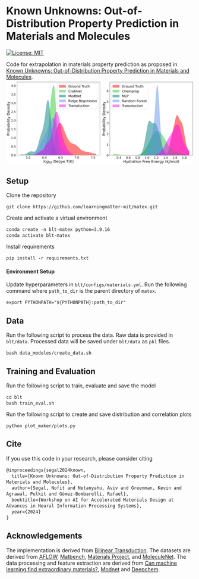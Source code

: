 # Known Unknowns: Out-of-Distribution Property Prediction in Materials and Molecules
[//]: # (Badges)
[![License: MIT](https://img.shields.io/badge/License-MIT-yellow.svg)](https://opensource.org/licenses/MIT)

Code for extrapolation in materials property prediction as proposed in [Known Unknowns: Out-of-Distribution Property Prediction in Materials and Molecules](https://openreview.net/pdf?id=HkfnueE7Ae).
![](motivation.png)


## Setup
Clone the repository
```
git clone https://github.com/learningmatter-mit/matex.git
```
Create and activate a virtual environment
```
conda create -n blt-matex python=3.9.16
conda activate blt-matex
```
Install requirements
```
pip install -r requirements.txt
```
#### Environment Setup
Update hyperparameters in `blt/configs/materials.yml`.
Run the following command where `path_to_dir` is the parent directory of `matex`.
```
export PYTHONPATH="${PYTHONPATH}:path_to_dir"
```


## Data
Run the following script to process the data. Raw data is provided in `blt/data`. Processed data will be saved under `blt/data` as `pkl` files.
```
bash data_modules/create_data.sh
```


## Training and Evaluation
Run the following script to train, evaluate and save the model
```
cd blt
bash train_eval.sh
```

Run the following script to create and save distribution and correlation plots
```
python plot_maker/plots.py
```


## Cite
If you use this code in your research, please consider citing
```
@inproceedings{segal2024known,
  title={Known Unknowns: Out-of-Distribution Property Prediction in Materials and Molecules},
  author={Segal, Nofit and Netanyahu, Aviv and Greenman, Kevin and Agrawal, Pulkit and Gómez-Bombarelli, Rafael},
  booktitle={Workshop on AI for Accelerated Materials Design at Advances in Neural Information Processing Systems},
  year={2024}
}
```


## Acknowledgements
The implementation is derived from [Bilinear Transduction](https://arxiv.org/abs/2304.14329).
The datasets are derived from [AFLOW](https://arxiv.org/abs/1308.5715), [Matbench](https://matbench.materialsproject.org), [Materials Project](www.materialsproject.org), and [MoleculeNet](https://moleculenet.org).
The data processing and feature extraction are derived from [Can machine learning find extraordinary materials?](https://github.com/Kaaiian/can_machine_learning_find_extraordinary_materials), [Modnet](https://github.com/ppdebreuck/modnet) and [Deepchem](https://github.com/deepchem/deepchem).
